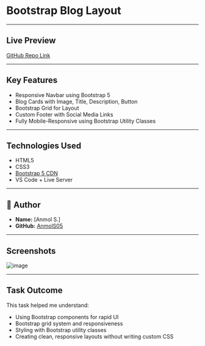 #  Bootstrap Blog Layout

---

##  Live Preview

[GitHub Repo Link](https://github.com/AnmolS05/WEB-Development)

---

##  Key Features

- Responsive Navbar using Bootstrap 5
- Blog Cards with Image, Title, Description, Button
- Bootstrap Grid for Layout
- Custom Footer with Social Media Links
- Fully Mobile-Responsive using Bootstrap Utility Classes

---

##  Technologies Used

- HTML5
- CSS3
- [Bootstrap 5 CDN](https://getbootstrap.com/)
- VS Code + Live Server

---

## 👤 Author

- **Name:** [Anmol S.]  
- **GitHub:** [AnmolS05](https://github.com/AnmolS05/WEB-Development)

---

##  Screenshots

![image](https://github.com/user-attachments/assets/39f0f634-afbe-4428-b90c-1046bee2659e)


---

##  Task Outcome

This task helped me understand:
- Using Bootstrap components for rapid UI
- Bootstrap grid system and responsiveness
- Styling with Bootstrap utility classes
- Creating clean, responsive layouts without writing custom CSS
